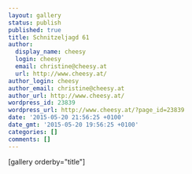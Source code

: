```yaml
---
layout: gallery
status: publish
published: true
title: Schnitzeljagd 61
author:
  display_name: cheesy
  login: cheesy
  email: christine@cheesy.at
  url: http://www.cheesy.at/
author_login: cheesy
author_email: christine@cheesy.at
author_url: http://www.cheesy.at/
wordpress_id: 23839
wordpress_url: http://www.cheesy.at/?page_id=23839
date: '2015-05-20 21:56:25 +0100'
date_gmt: '2015-05-20 19:56:25 +0100'
categories: []
comments: []
---
```

[gallery orderby="title"]
